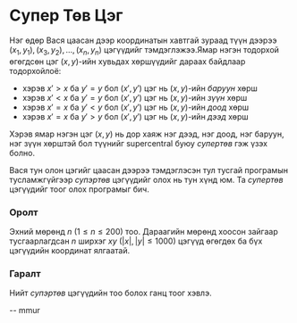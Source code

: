 Супер Төв Цэг
=============
Нэг өдөр Вася цаасан дээр координатын хавтгай зураад түүн дээрээ $(x_1, y_1),
(x_3, y_2), ... , (x_n,y_n)$ цэгүүдийг тэмдэглэжээ.Ямар нэгэн тодорхой өгөгдсөн
цэг $(x, y)$-ийн хувьдах хөршүүдийг дараах байдлаар тодорхойлоё:

 - хэрэв $x'>x$ ба $y'=y$ бол $(x',y')$ цэг нь $(x,y)$-ийн $баруун$ хөрш
 - хэрэв $x'<x$ ба $y'=y$ бол $(x',y')$ цэг нь $(x,y)$-ийн $зүүн$ хөрш
 - хэрэв $x'=x$ ба $y'<y$ бол $(x',y')$ цэг нь $(x,y)$-ийн $доод$ хөрш
 - хэрэв $x'=x$ ба $y'>y$ бол $(x',y')$ цэг нь $(x,y)$-ийн $дээд$ хөрш

Хэрэв ямар нэгэн цэг $(x, y)$ нь дор хаяж нэг дээд, нэг доод, нэг баруун, нэг
зүүн хөрштэй бол түүнийг supercentral буюу $супер төв$ гэж үзэх болно.

Вася тун олон цэгийг цаасан дээрээ тэмдэглэсэн тул тусгай програмын
тусламжгүйгээр $супэр төв$ цэгүүдийг олох нь тун хүнд юм. Та $супер төв$
цэгүүдийг тоог олох програмыг бич.


### Оролт
Эхний мөрөнд $n$ ($1 ≤ n ≤ 200$) тоо. Дараагийн мөрөнд хоосон зайгаар
тусгаарлагдсан $n$ ширхэг $x y$ ($|x|, |y| ≤ 1000$) цэгүүд өгөгдөх ба бүх
цэгүүдийн координат ялгаатай.


### Гаралт
Нийт $супэр төв$ цэгүүдийн тоо болох ганц тоог хэвлэ.

-- mmur
